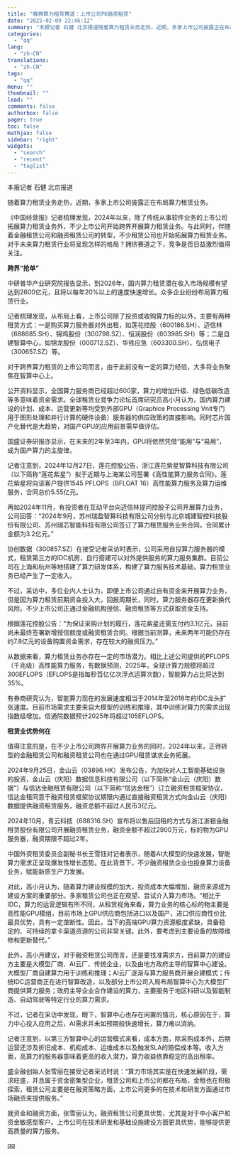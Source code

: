 ```yaml
---
title: "蜂拥算力租赁赛道：上市公司PK融资租赁"
date: "2025-02-09 22:46:12"
summary: "本报记者 石健 北京报道随着算力租赁业务走热，近期，多家上市公司披露正在布局算力租赁业务。《中国经营..."
categories:
  - "qq"
lang:
  - "zh-CN"
translations:
  - "zh-CN"
tags:
  - "qq"
menu: ""
thumbnail: ""
lead: ""
comments: false
authorbox: false
pager: true
toc: false
mathjax: false
sidebar: "right"
widgets:
  - "search"
  - "recent"
  - "taglist"
---
```


本报记者 石健 北京报道

随着算力租赁业务走热，近期，多家上市公司披露正在布局算力租赁业务。

《中国经营报》记者梳理发现，2024年以来，除了传统从事软件业务的上市公司拓展算力租赁业务外，不少上市公司开始跨界开展算力租赁业务。与此同时，伴随着金融租赁公司和融资租赁公司的转型，不少租赁公司也开始拓展算力租赁业务。对于未来算力租赁行业将呈现怎样的格局？拥挤赛道之下，竞争是否日益激烈值得关注。

**跨界“抢单”**

中研普华产业研究院报告显示，到2026年，国内算力租赁潜在收入市场规模有望达到2600亿元，且将以每年20%以上的速度快速增长。众多企业纷纷布局算力租赁行业。

记者梳理发现，从布局上看，上市公司除了投资或收购算力标的以外，主要有两种租赁方式：一是购买算力服务器对外出租，如莲花控股（600186.SH）、迈信林（688685.SH）、锦鸡股份（300798.SZ）、恒润股份（603985.SH）等；二是自建智算中心，如锦龙股份（000712.SZ）、华铁应急（603300.SH）、弘信电子（300657.SZ）等。

对于跨界算力租赁的上市公司而言，由于此前没有一定的算力经验，大多将业务聚焦在智算中心上。

公开资料显示，全国算力服务商已经超过600家，算力的增加升级、绿色低碳改造等多意味着资金需求。全球租赁业竞争力论坛首席研究员高小月认为，国内算力建设的计划、成本、运营更新等均受到外部GPU（Graphice Processing Vnit专门用于图形处理和并行计算的硬件设备）服务器的供应政策的直接影响。同时芯片国产化替代是大趋势，对国产GPU的应用前景需早做评估。

国盛证券研报亦显示，在未来的2年至3年内，GPU将依然凭借“能用”与“易用”，成为国产算力的主旋律。

记者注意到，2024年12月27日，莲花控股公告，浙江莲花紫星智算科技有限公司（以下简称“莲花紫星”）拟于近期与上海某公司签署《高性能算力服务合同》。莲花紫星将向该客户提供1545 PFLOPS（BFLOAT 16）高性能算力服务及算力运维服务，合同总价5.55亿元。

再如2024年11月，有投资者在互动平台向迈信林提问控股子公司开展算力业务，公司回答：“2024年9月，苏州瑞盈智算科技有限公司分别与北京城建智控科技股份有限公司、苏州瑞芯智能科技有限公司签订了算力租赁服务业务合同，合同累计金额为3.2亿元。”

协创数据（300857.SZ）在接受记者采访时表示，公司采用自投算力服务器的模式，租赁第三方的IDC机房，自行搭建可以对外提供服务的算力服务集群。目前公司在上海和杭州等地搭建了算力研发体系，构建了算力服务技术基础，算力租赁业务已经产生了一定收入。

不过，采访中，多位业内人士认为，即便上市公司通过自有资金来开展算力业务，但是因为算力租赁前期资金投入大，回报周期长，同时，算力服务器存在更新换代风险。不少上市公司正通过金融机构授信、融资租赁等方式获取资金支持。

根据莲花控股公告：“为保证采购计划的履行，莲花紫星还需支付约3.1亿元，目前尚未最终签署新增授信额度或融资租赁合同。根据当前测算，未来两年可能仍存在约7.8亿元的设备购置资金需求，存在较大的融资压力。”

从数据来看，算力租赁业务亦存在一定的市场潜力。相比上述公司提供的PFLOPS（千兆级）高性能算力服务，有数据预测，2025年，全球计算力规模将超过300EFLOPS（EFLOPS是指每秒百亿亿次浮点运算次数），智能算力占比将达到35%。

有券商研究认为，智能算力现在的发展速度相当于2014年至2018年的IDC龙头扩张速度。目前市场需求主要来自大模型的训练和推理，其中训练对算力的需求出现指数级增加。信通院数据预计2025年将超过105EFLOPS。

**租赁业优势何在**

值得注意的是，在不少上市公司跨界开展算力业务的同时，2024年以来，正待转型的金融租赁公司和融资租赁公司也在通过GPU租赁谋求业务拓展。

2024年9月25日，金山云（03896.HK）发布公告，为加快对人工智能基础设施的投资，金山云（庆阳）数据信息科技有限公司（以下简称“金山云（庆阳）数据”）与信达金融租赁有限公司（以下简称“信达金租”）订立融资租赁框架协议，信达金租同意于融资租赁框架协议期限内通过直接融资租赁方式向金山云（庆阳）数据提供融资租赁服务，融资总额不超过人民币3亿元。

2024年10月，青云科技（688316.SH）宣布将以售后回租的方式与浙江浙银金融租赁股份有限公司开展融资租赁业务，融资金额不超过2900万元，标的物为GPU服务器，融资期限不超过2年。

中国外资租赁委员会副秘书长王雪钰对记者表示，随着AI大模型的快速发展，智能算力需求正呈现爆发性增长态势。在此背景下，不少融资租赁企业也投身算力设备业务，赋能新质生产力发展。

对此，高小月认为，随着算力建设规模的加大，投资成本大幅增加，融资来源成为建设方案的重要部分。多家租赁公司也正在观望、尝试介入算力市场。“相比于IDC，算力的运营逻辑有所不同，从租赁视角来看，算力业务的核心标的物主要是高性能GPU模组，目前市场上GPU供应商包括进口以及国产，进口供应商性价比最具优势，具有一定垄断性。因此，当下的高端GPU算力资源极度紧缺，具备稳定的、可持续的拿卡渠道资源的公司非常关键。此外，要考虑到主要设备的故障维修和更新替代。”

此外，高小月建议，对于融资租赁公司而言，还是要找准需求方，目前算力的建设方主要是大模型厂商、AI云厂、传统企业，以及由地方政府主导的智算中心建设。大模型厂商自建算力用于训练和推理；AI云厂逐渐与算力服务商开展合建模式；传统IDC运营商正在进行智算改造，以及部分上市公司入局布局智算中心为大模型厂商提供算力服务；政府主导企业合作建设的算力，主要服务于地区科研以及智能制造、自动驾驶等特定行业的算力需求。

不过，记者在采访中发现，眼下，智算中心也存在闲置的情况，核心原因在于，算力中心投入应用之后，AI需求并未如预期般快速增长，算力难以消纳。

记者注意到，以第三方智算中心的运营模式来看，成本方面，除采购成本外，后期运营还涉及折旧成本、机柜成本、运维成本以及触发SLA的赔偿成本等。收入方面，高算力的服务器意味着更高的收入潜力，算力收益依靠稳定的高出租率。

盛企融创始人张雪丽在接受记者采访时说：“算力市场其实是在快速发展阶段，需求旺盛，并且属于资金密集型企业，租赁公司和上市公司都在布局，金租也在积极探索，租赁公司主要是在融资策略方面，上市公司更多的在技术和研发方面通过市场融资来提供服务。”

就资金和融资方面，张雪丽认为，融资租赁公司更具优势，尤其是对于中小客户和资金敏感型客户。上市公司在技术研发和基础设施建设方面更具优势，能够提供更高质量的算力服务。

[qq](https://new.qq.com/rain/a/20250209A06EXR00)
